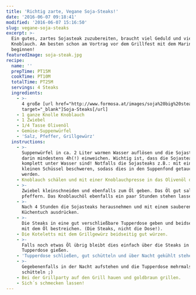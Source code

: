 ```yaml
---
title: 'Richtig zarte, Vegane Soja-Steaks!'
date: '2016-06-07 09:18:41'
modified: '2016-06-07 15:16:50'
slug: vegane-soja-steaks
excerpt: >-
  Ein gutes, zartes Sojasteak zuzubereiten, braucht viel Geduld und viel
  Knoblauch. Am besten schon am Vortrag vor dem Grillfest mit dem Marinieren
  beginnen!
featuredImage: soja-steak.jpg
recipe:
  name: ''
  prepTime: PT15M
  cookTime: PT10M
  totalTime: PT25M
  servings: 4 Steaks
  ingredients:
    - >-
      4 große [url href="http://www.formosa.at/images/soja%20big%20steaks.JPG"
      target="_blank"]Soja-Steaks[/url]
    - 1 ganze Knolle Knoblauch
    - 1 Zwiebel
    - 1/4 Tasse Olivenöl
    - Gemüse-Suppenwürfel
    - 'Salz, Pfeffer, Grillgewürz'
  instructions:
    - >-
      Suppenwürfel in ca. 2 Liter warmen Wasser auflösen und die Sojasteaks
      darin mindestens 4h(!) einweichen. Wichtig ist, dass die Sojasteaks
      komplett unter Wasser sind! Notfalls die Sojasteaks z.B.: mit einer
      kleinen Schüssel beschweren, sodass dies in den Suppenfond getaucht
      werden.
    - Knoblauch schälen und mit einer Knoblauchpresse in das Olivenöl drucken.
    - >-
      Zwiebel kleinschneiden und ebenfalls zum Öl geben. Das Öl gut salzen und
      pfeffern. Das Knoblauchöl ebenfalls ein paar Stunden stehen lassen.
    - >-
      Nach 4 Stunden die Sojasteaks herausnehmen und mit einem sauberen
      Küchentuch ausdrücken.
    - >-
      Die Steaks in eine gut verschließbare Tupperdose geben und beidseitig gut
      mit dem Öl bestreichen. (Die Steaks, nicht die Dose!).
    - Die Koteletts mit dem Grillgewürz beidseitig gut würzen.
    - >-
      Falls noch etwas Öl übrig bleibt dies einfach über die Steaks in der
      Tupperdose gießen.
    - 'Tupperdose schließen, gut schütteln und über Nacht gekühlt stehen lassen.'
    - >-
      Gegebenenfalls in der Nacht aufstehen und die Tupperdose mehrmals gut
      schütteln ;)
    - Bei der Grillparty auf den Grill hauen und goldbraun grillen.
    - Sich´s schmecken lassen!
---
```


<!-- Image removed (no copyright): soja-kotlett-640x480.jpg -->
